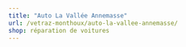 ```yaml
---
title: "Auto La Vallée Annemasse"
url: /vetraz-monthoux/auto-la-vallee-annemasse/
shop: réparation de voitures
---
```

